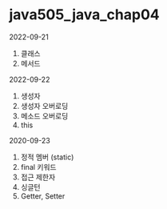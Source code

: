 # java505_java_chap04

2022-09-21
1. 클래스
2. 메서드


2022-09-22
1. 생성자
2. 생성자 오버로딩
3. 메소드 오버로딩
4. this


2020-09-23
1. 정적 멤버 (static)
2. final 키워드
3. 접근 제한자
4. 싱글턴
5. Getter, Setter